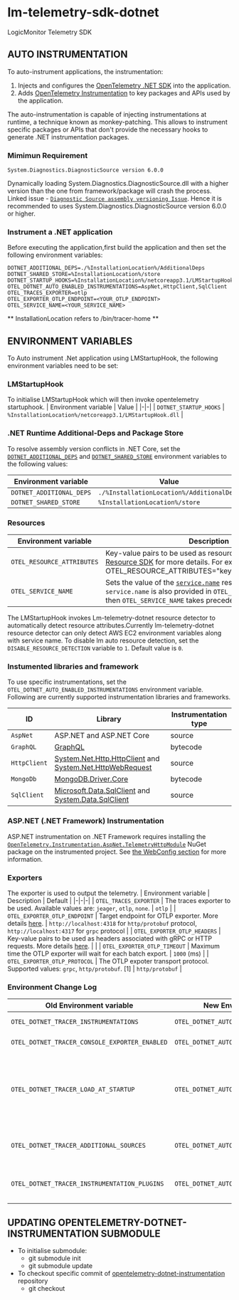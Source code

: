 # lm-telemetry-sdk-dotnet
LogicMonitor Telemetry SDK

## AUTO INSTRUMENTATION

To auto-instrument applications, the instrumentation:

1. Injects and configures the [OpenTelemetry .NET SDK](https://github.com/open-telemetry/opentelemetry-dotnet/blob/main/src/OpenTelemetry/README.md#opentelemetry-net-sdk) into the application.
2. Adds [OpenTelemetry Instrumentation](https://opentelemetry.io/docs/concepts/instrumenting/) to key packages and APIs used by the application.

The auto-instrumentation is capable of injecting instrumentations at runtime, a technique known as monkey-patching. This allows to instrument specific packages or APIs that don't provide the necessary hooks to generate .NET instrumentation packages.

### Mimimun Requirement

`System.Diagnostics.DiagnosticSource version 6.0.0`

Dynamically loading System.Diagnostics.DiagnosticSource.dll with a higher version than the one from framework/package will crash the process.
Linked issue - [`Diagnostic Source assembly versioning Issue`](https://github.com/open-telemetry/opentelemetry-dotnet-instrumentation/issues/260).
Hence it is recommended to uses System.Diagnostics.DiagnosticSource version 6.0.0 or higher.

### Instrument a .NET application

Before executing the application,first build the application and then set the following environment variables:

```env
DOTNET_ADDITIONAL_DEPS=./%InstallationLocation%/AdditionalDeps
DOTNET_SHARED_STORE=%InstallationLocation%/store
DOTNET_STARTUP_HOOKS=%InstallationLocation%/netcoreapp3.1/LMStartupHook.dll
OTEL_DOTNET_AUTO_ENABLED_INSTRUMENTATIONS=AspNet,HttpClient,SqlClient
OTEL_TRACES_EXPORTER=otlp
OTEL_EXPORTER_OTLP_ENDPOINT=<YOUR_OTLP_ENDPOINT>
OTEL_SERVICE_NAME=<YOUR_SERVICE_NAME>
```
** InstallationLocation refers to /bin/tracer-home **

## ENVIRONMENT VARIABLES

To Auto instrument .Net application using LMStartupHook, the following environment variables need to be set:

### LMStartupHook

To initialise LMStartupHook which will then invoke opentelemetry startuphook.
| Environment variable | Value |
|-|-|
| `DOTNET_STARTUP_HOOKS` | `%InstallationLocation%/netcoreapp3.1/LMStartupHook.dll` |


### .NET Runtime Additional-Deps and Package Store

To resolve assembly version conflicts in .NET Core,
set the
[`DOTNET_ADDITIONAL_DEPS`](https://github.com/dotnet/runtime/blob/main/docs/design/features/additional-deps.md)
and [`DOTNET_SHARED_STORE`](https://docs.microsoft.com/en-us/dotnet/core/deploying/runtime-store)
environment variables to the following values:

| Environment variable | Value |
|-|-|
| `DOTNET_ADDITIONAL_DEPS` | `./%InstallationLocation%/AdditionalDeps` |
| `DOTNET_SHARED_STORE` | `%InstallationLocation%/store` |

### Resources

| Environment variable | Description | Default |
|-|-|-|
| `OTEL_RESOURCE_ATTRIBUTES` | Key-value pairs to be used as resource attributes. See [Resource SDK](https://github.com/open-telemetry/opentelemetry-specification/blob/main/specification/resource/sdk.md#specifying-resource-information-via-an-environment-variable) for more details. For example, OTEL_RESOURCE_ATTRIBUTES="key1=value1,key2=value2"| See [Resource semantic conventions](https://github.com/open-telemetry/opentelemetry-specification/blob/main/specification/resource/semantic_conventions/README.md#semantic-attributes-with-sdk-provided-default-value) for details. |
| `OTEL_SERVICE_NAME` | Sets the value of the [`service.name`](https://github.com/open-telemetry/opentelemetry-specification/blob/main/specification/resource/semantic_conventions/README.md#service) resource attribute. If `service.name` is also provided in `OTEL_RESOURCE_ATTRIBUTES`, then `OTEL_SERVICE_NAME` takes precedence. | `unknown_service:%ProcessName%` |

The LMStartupHook invokes Lm-telemetry-dotnet resource detector to automatically detect resource attributes.Currently lm-telemetry-dotnet resource detector can only detect AWS EC2 environment variables along with service name.
To disable lm auto resource detection, set the `DISABLE_RESOURCE_DETECTION` variable to `1`. Default value is `0`.

### Instumented libraries and framework
To use specific instrumentations, set the `OTEL_DOTNET_AUTO_ENABLED_INSTRUMENTATIONS` environment variable. Following are currently supported instrumentation libraries and frameworks.

| ID | Library | Instrumentation type |
|-|-|-|
| `AspNet` | ASP.NET and ASP.NET Core | source |
| `GraphQL` | [GraphQL](https://www.nuget.org/packages/GraphQL/) | bytecode |
| `HttpClient` | [System.Net.Http.HttpClient](https://docs.microsoft.com/dotnet/api/system.net.http.httpclient) and [System.Net.HttpWebRequest](https://docs.microsoft.com/dotnet/api/system.net.httpwebrequest) | source |
| `MongoDb` | [MongoDB.Driver.Core](https://www.nuget.org/packages/MongoDB.Driver.Core/) | bytecode |
| `SqlClient` | [Microsoft.Data.SqlClient](https://www.nuget.org/packages/Microsoft.Data.SqlClient) and [System.Data.SqlClient](https://www.nuget.org/packages/System.Data.SqlClient) | source |

### ASP.NET (.NET Framework) Instrumentation

ASP.NET instrumentation on .NET Framework requires installing the
[`OpenTelemetry.Instrumentation.AspNet.TelemetryHttpModule`](https://www.nuget.org/packages/OpenTelemetry.Instrumentation.AspNet.TelemetryHttpModule/)
NuGet package on the instrumented project.
See [the WebConfig section](https://github.com/open-telemetry/opentelemetry-dotnet/tree/main/src/OpenTelemetry.Instrumentation.AspNet#step-2-modify-webconfig) for more information.

### Exporters

The exporter is used to output the telemetry.
| Environment variable | Description | Default |
|-|-|-|
| `OTEL_TRACES_EXPORTER` | The traces exporter to be used. Available values are: `jeager`, `otlp`, `none`. | `otlp` |
| `OTEL_EXPORTER_OTLP_ENDPOINT` | Target endpoint for OTLP exporter. More details [here](https://github.com/open-telemetry/opentelemetry-specification/blob/main/specification/protocol/exporter.md). | `http://localhost:4318` for `http/protobuf` protocol, `http://localhost:4317` for `grpc` protocol |
| `OTEL_EXPORTER_OTLP_HEADERS` | Key-value pairs to be used as headers associated with gRPC or HTTP requests. More details [here](https://github.com/open-telemetry/opentelemetry-specification/blob/main/specification/protocol/exporter.md). | |
| `OTEL_EXPORTER_OTLP_TIMEOUT` | Maximum time the OTLP exporter will wait for each batch export. | `1000` (ms) |
| `OTEL_EXPORTER_OTLP_PROTOCOL` | The OTLP expoter transport protocol. Supported values: `grpc`, `http/protobuf`. [1] | `http/protobuf` |

### Environment Change Log

| Old Environment variable | New Environment variable | Description | Default |
|-|-|-|-|
| `OTEL_DOTNET_TRACER_INSTRUMENTATIONS` | `OTEL_DOTNET_AUTO_ENABLED_INSTRUMENTATIONS` | Comma-separated list of source instrumentations you want to enable.| |
| `OTEL_DOTNET_TRACER_CONSOLE_EXPORTER_ENABLED` | `OTEL_DOTNET_AUTO_CONSOLE_EXPORTER_ENABLED` | Whether the console exporter is enabled or not.| `false` |
| `OTEL_DOTNET_TRACER_LOAD_AT_STARTUP` | `OTEL_DOTNET_AUTO_LOAD_AT_STARTUP` | Whether the tracer is created by the automatic instrumentation library or not. Set to false when the application initializes the OpenTelemetry .NET SDK Tracer on its own. This configuration can be used, for example, to retrieve the bytecode instrumentations.| `true` |
| `OTEL_DOTNET_TRACER_ADDITIONAL_SOURCES` | `OTEL_DOTNET_AUTO_ADDITIONAL_SOURCES` |Comma-separated list of additional ActivitySource names to be added to the tracer at the startup. Use it to capture manually instrumented spans.||å
| `OTEL_DOTNET_TRACER_INSTRUMENTATION_PLUGINS` | `OTEL_DOTNET_AUTO_INSTRUMENTATION_PLUGINS` | Colon-separated list of OTel SDK instrumentation plugins represented by System.Type.AssemblyQualifiedName.||
## UPDATING OPENTELEMETRY-DOTNET-INSTRUMENTATION SUBMODULE

 - To initialise submodule: 
   -  git submodule init
   -  git submodule update
 - To checkout specific commit of [opentelemetry-dotnet-instrumentation](https://github.com/open-telemetry/opentelemetry-dotnet-instrumentation) repository 
   -  git checkout <commit-id> 
